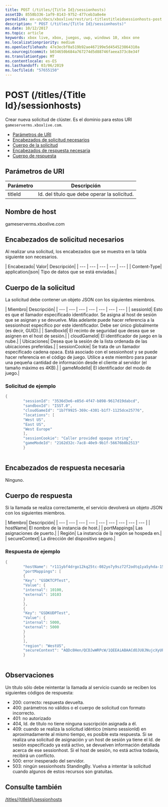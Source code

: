 ```yaml
---
title: POST (/titles/{Title Id}/sessionhosts)
assetID: 8558b336-1af9-8143-9752-477ceb3a8e4e
permalink: en-us/docs/xboxlive/rest/uri-titlestitleidsessionhosts-post.html
description: " POST (/titles/{Title Id}/sessionhosts)"
ms.date: 10/12/2017
ms.topic: article
keywords: xbox live, xbox, juegos, uwp, windows 10, xbox one
ms.localizationpriority: medium
ms.openlocfilehash: 47e3ecbf0a519b92ae467199e5d454523864310a
ms.sourcegitcommit: b034650b684a767274d5d88746faeea373c8e34f
ms.translationtype: MT
ms.contentlocale: es-ES
ms.lasthandoff: 03/06/2019
ms.locfileid: "57655150"
---
```

# <a name="post-titlestitle-idsessionhosts"></a>POST (/titles/{Title Id}/sessionhosts)
Crear nueva solicitud de clúster. Es el dominio para estos URI `gameserverms.xboxlive.com`.
 
  * [Parámetros de URI](#ID4EX)
  * [Encabezados de solicitud necesarios](#ID4EGB)
  * [Cuerpo de la solicitud](#ID4E5B)
  * [Encabezados de respuesta necesaria](#ID4ELD)
  * [Cuerpo de respuesta](#ID4ESD)
 
<a id="ID4EX"></a>

 
## <a name="uri-parameters"></a>Parámetros de URI
 
| Parámetro| Descripción| 
| --- | --- | 
| titleId| Id. del título que debe operar la solicitud.| 
  
<a id="ID5EG"></a>

 
## <a name="host-name"></a>Nombre de host

gameserverms.xboxlive.com
 
<a id="ID4EGB"></a>

 
## <a name="required-request-headers"></a>Encabezados de solicitud necesarios
 
Al realizar una solicitud, los encabezados que se muestra en la tabla siguiente son necesarios.
 
| Encabezado| Valor| Descripción| 
| --- | --- | --- | --- | --- | 
| Content-Type| application/json| Tipo de datos que se está enviadas.| 
  
<a id="ID4E5B"></a>

 
## <a name="request-body"></a>Cuerpo de la solicitud
 
La solicitud debe contener un objeto JSON con los siguientes miembros.
 
| Miembro| Descripción| 
| --- | --- | --- | --- | --- | --- | --- | 
| sessionId| Esto es que el llamador especificado identificador. Se asigna al host de sesión que se asignan y se devuelve. Más adelante puede hacer referencia a la sessionhost específico por este identificador. Debe ser único globalmente (es decir, GUID).| 
| SandboxId| El recinto de seguridad que desea que se asignen en el host de sesión.| 
| cloudGameId| El identificador de juego en la nube.| 
| Ubicaciones| Desea que la sesión de la lista ordenada de las ubicaciones preferidas.| 
| sessionCookie| Se trata de un llamador especificado cadena opaca. Está asociado con el sessionhost y se puede hacer referencia en el código de juego. Utilice a este miembro para pasar una pequeña cantidad de información desde el cliente al servidor (el tamaño máximo es 4KB).| 
| gameModelId| El identificador del modo de juego.| 
 
<a id="ID4EDD"></a>

 
### <a name="sample-request"></a>Solicitud de ejemplo
 

```cpp
{
        "sessionId": "3536d3e6-e85d-4f47-b898-9617d19dabcd",
        "sandboxId": "ISST.0",
        "cloudGameId": "1b7f9925-369c-4301-b1f7-1125dce25776",
        "locations": [
        "West US",
        "East US",
        "West Europe"
        ],
        "sessionCookie": "Caller provided opaque string",
        "gameModeId": "2162d32c-7ac8-40e9-9b1f-56676b8b2513"
        }
      
```

   
<a id="ID4ELD"></a>

 
## <a name="required-response-headers"></a>Encabezados de respuesta necesaria
 
Ninguno.
  
<a id="ID4ESD"></a>

 
## <a name="response-body"></a>Cuerpo de respuesta
 
Si la llamada se realiza correctamente, el servicio devolverá un objeto JSON con los siguientes miembros.
 
| Miembro| Descripción| 
| --- | --- | --- | --- | --- | --- | --- | --- | --- | 
| hostName| El nombre de la instancia de host.| 
| portMappings| Las asignaciones de puerto.| 
| Región| La instancia de la región se hospeda en.| 
| secureContext| La dirección del dispositivo seguro.| 
 
<a id="ID4ESE"></a>

 
### <a name="sample-response"></a>Respuesta de ejemplo
 

```cpp
{
        "hostName": "r111ybf4drgo12kq25tc-082yo7y9sz72f2odtq1ya5yhda-155169995-ncus.cloudapp.net",
        "portMappings": [
        {
        "Key": "GSDKTCPTest",
        "Value": {
        "internal": 10100,
        "external": 10103
        }
        },
        {
        "Key": "GSDKUDPTest",
        "Value": {
        "internal": 5000,
        "external": 5000
        }
        }
        ],
        "region": "WestUS",
        "secureContext": "AQDc8Hen/QCDJwWRPcW/1QEEAiABAACdOJU8JNujcXyUPwUBCnue+g=="
        }
      
```

   
<a id="remarks"></a>

 
## <a name="remarks"></a>Observaciones
 
Un título sólo debe reintentar la llamada al servicio cuando se reciben los siguientes códigos de respuesta:
 
   * 200: correcto: respuesta devuelta.
   * 400: parámetros no válidos o el cuerpo de solicitud con formato incorrecto.
   * 401: no autorizado
   * 404, Id. de título no tiene ninguna suscripción asignada a él.
   * 409: cuando se realiza la solicitud idéntico (mismo sessionId) en aproximadamente al mismo tiempo, es posible esta respuesta. Si se realiza una solicitud de asignación y un host de sesión ya tiene el Id. de sesión especificado ya está activo, se devuelven información detallada acerca de ese sessionhost. Si el host de sesión, no está activa todavía, recibirá un conflicto.
   * 500: error inesperado del servidor.
   * 503: ningún sessionhosts StandingBy. Vuelva a intentar la solicitud cuando algunos de estos recursos son gratuitas.
   
<a id="ID4EFG"></a>

 
## <a name="see-also"></a>Consulte también
 [/titles/{titleId}/sessionhosts](uri-titlestitleidsessionhosts.md)

  